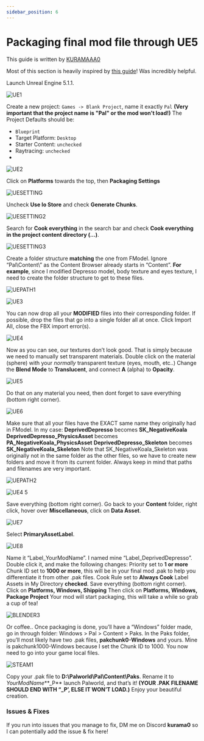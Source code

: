 ```yaml
---
sidebar_position: 6
---
```


# Packaging final mod file through UE5

This guide is written by [KURAMAAA0](https://github.com/KURAMAAA0/PalModding)


Most of this section is heavily inspired by [this guide](https://www.abbiedoobie.com/2023/10/13/modding-robocop-rogue-city-and-other-ue-5-games/)! Was incredibly helpful.

Launch Unreal Engine 5.1.1.

![UE1](https://github.com/KURAMAAA0/PalModding/assets/58988462/ca1c0f4c-3d4d-4559-aded-fa5cd8c20c25)

Create a new project: `Games -> Blank Project`, name it exactly `Pal` **(Very important that the project name is "Pal" or the mod won't load!)**
The Project Defaults should be:
- `Blueprint`
- Target Platform: `Desktop`
- Starter Content: `unchecked`
- Raytracing: `unchecked`
-
![UE2](https://github.com/KURAMAAA0/PalModding/assets/58988462/0782bbbe-9b49-4597-b530-9805e1f14561)

Click on **Platforms** towards the top, then **Packaging Settings**

![UESETTING](https://github.com/KURAMAAA0/PalModding/assets/58988462/5c65653c-c1de-4f95-9e40-e08622395890)

Uncheck **Use Io Store** and check **Generate Chunks**.

![UESETTING2](https://github.com/KURAMAAA0/PalModding/assets/58988462/41cfcb81-5046-4388-bf5d-7fa8253f8f38)

Search for **Cook everything** in the search bar and check **Cook everything in the project content directory (…)**.

![UESETTING3](https://github.com/KURAMAAA0/PalModding/assets/58988462/2967a6ba-031e-4464-b245-b67ac9f140a8)

Create a folder structure **matching** the one from FModel. Ignore “Pal\Content\” as the Content Browser already starts in “Content”.
**For example**, since I modified Depresso model, body texture and eyes texture, I need to create the folder structure to get to these files.

![UEPATH1](https://github.com/KURAMAAA0/PalModding/assets/58988462/e86dc337-3c7d-4918-8646-448bbd962089)

![UE3](https://github.com/KURAMAAA0/PalModding/assets/58988462/f737c24f-8954-411d-a51f-5545d5ec050c)

You can now drop all your **MODIFIED** files into their corresponding folder. If possible, drop the files that go into a single folder all at once. Click Import All, close the FBX import error(s).

![UE4](https://github.com/KURAMAAA0/PalModding/assets/58988462/bbbee6b6-fb03-4676-921c-4fecfde55c0b)

Now as you can see, our textures don’t look good. That is simply because we need to manually set transparent materials.
Double click on the material (sphere) with your *normally* transparent texture (eyes, mouth, etc..)
Change the **Blend Mode** to **Translucent**, and connect **A** (alpha) to **Opacity**.

![UE5](https://github.com/KURAMAAA0/PalModding/assets/58988462/ec1e61ba-f8b8-4bd5-8b22-0588f51a4935)

Do that on any material you need, then dont forget to save everything (bottom right corner).

![UE6](https://github.com/KURAMAAA0/PalModding/assets/58988462/85905fae-a8f9-4dda-bac6-7ee05b3c1011")

Make sure that all your files have the EXACT same name they originally had in FModel.
In my case:
**DeprivedDepresso** becomes **SK_NegativeKoala**
**DeprivedDepresso_PhysicsAsset** becomes **PA_NegativeKoala_PhysicsAsset**
**DeprivedDepresso_Skeleton** becomes **SK_NegativeKoala_Skeleton**
Note that SK_NegativeKoala_Skeleton was originally not in the same folder as the other files, so we have to create new folders and move it from its current folder.
Always keep in mind that paths and filenames are very important.

![UEPATH2](https://github.com/KURAMAAA0/PalModding/assets/58988462/817dda65-6094-4bf3-9ff6-cec499f17592)

![UE4 5](https://github.com/KURAMAAA0/PalModding/assets/58988462/2f0cfbef-06c0-4c18-b57b-d5f4d9dc899c)

Save everything (bottom right corner).
Go back to your **Content** folder, right click, hover over **Miscellaneous**, click on **Data Asset**.

![UE7](https://github.com/KURAMAAA0/PalModding/assets/58988462/a75cf69e-50d5-480b-b695-2fefde989276)

Select **PrimaryAssetLabel**.

![UE8](https://github.com/KURAMAAA0/PalModding/assets/58988462/ea81eeb5-4a13-407e-be31-9d01c842ae9f)

Name it “Label_YourModName”. I named mine “Label_DeprivedDepresso”.
Double click it, and make the following changes:
Priority set to **1 or more**
Chunk ID set to **1000 or more**, this will be in your final mod .pak to help you differentiate it from other .pak files.
Cook Rule set to **Always Cook**
Label Assets in My Directory **checked**.
Save everything (bottom right corner).
Click on **Platforms, Windows, Shipping**
Then click on **Platforms, Windows, Package Project**
Your mod will start packaging, this will take a while so grab a cup of tea!

![BLENDER3](https://github.com/KURAMAAA0/PalModding/assets/58988462/4be2947c-6056-4f43-9d9e-3c30fe1928b2)

Or coffee..
Once packaging is done, you’ll have 	a “Windows” folder made, go in through folder: Windows > Pal > Content > Paks.
In the Paks folder, you’ll most likely have two .pak files, **pakchunk0-Windows** and yours.
Mine is pakchunk1000-Windows because I set the Chunk ID to 1000.
You now need to go into your game local files.

![STEAM1](https://github.com/KURAMAAA0/PalModding/assets/58988462/c8563873-11e1-4376-a6da-09df5fdd2c0e)

Copy your .pak file to **D:\Palworld\Pal\Content\Paks**.
Rename it to *YourModName***_P** launch Palworld, and that’s it!
**(YOUR .PAK FILENAME SHOULD END WITH “_P’, ELSE IT WON’T LOAD.)**
Enjoy your beautiful creation.


### Issues & Fixes
If you run into issues that you manage to fix, DM me on Discord **kurama0** so I can potentially add the issue & fix here!